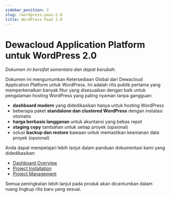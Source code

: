 ```yaml
---
sidebar_position: 3
slug: /wordpress-paas-2.0
title: WordPress PaaS 2.0
---
```


# Dewacloud Application Platform untuk WordPress 2.0

_Dokumen ini bersifat sementara dan dapat berubah._

Dokumen ini mengumumkan Ketersediaan Global dari Dewacloud Application Platform untuk WordPress. Ini adalah rilis publik pertama yang memperkenalkan banyak fitur yang disesuaikan dengan baik untuk pengalaman hosting WordPress yang paling nyaman tanpa gangguan:

- **dashboard modern** yang didedikasikan hanya untuk hosting WordPress
- beberapa paket **standalone dan clustered WordPress** dengan instalasi otomatis
- **harga berbasis langganan** untuk akuntansi yang bebas repot
- **staging copy** tambahan untuk setiap proyek (opsional)
- solusi **backup dan restore** bawaan untuk memastikan keamanan data proyek (opsional)

Anda dapat mempelajari lebih lanjut dalam panduan dokumentasi kami yang didedikasikan:

- [Dashboard Overview](https://docs.dewacloud.com/wp-dashboard-overview/)
- [Project Installation](https://docs.dewacloud.com/wp-dashboard-project-installation/)
- [Project Management](https://docs.dewacloud.com/wp-dashboard-project-management/)

Semua peningkatan lebih lanjut pada produk akan dicantumkan dalam ruang lingkup rilis baru yang sesuai.